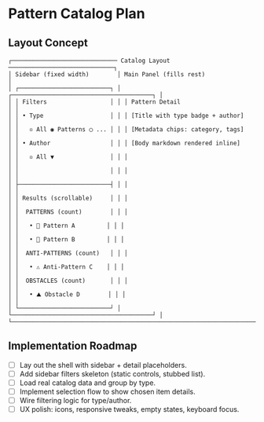 # Pattern Catalog Plan

## Layout Concept

```
┌────────────────────────────── Catalog Layout ──────────────────────────────┐
│ Sidebar (fixed width)        │ Main Panel (fills rest)                     │
│ ┌──────────────────────────┐ │ ┌────────────────────────────────────────┐ │
│ │ Filters                  │ │ │ Pattern Detail                        │ │
│ │ • Type                   │ │ │ [Title with type badge + author]      │ │
│ │   ▫ All ◉ Patterns ◯ ... │ │ │ [Metadata chips: category, tags]      │ │
│ │ • Author                 │ │ │ [Body markdown rendered inline]       │ │
│ │   ▫ All ▼                │ │ │                                        │ │
│ │                          │ │ │                                        │ │
│ ├──────────────────────────┤ │ │                                        │ │
│ │ Results (scrollable)     │ │ │                                        │ │
│ │  PATTERNS (count)        │ │ │                                        │ │
│ │   • 🔹 Pattern A         │ │ │                                        │ │
│ │   • 🔹 Pattern B         │ │ │                                        │ │
│ │  ANTI-PATTERNS (count)   │ │ │                                        │ │
│ │   • ⚠️ Anti-Pattern C    │ │ │                                        │ │
│ │  OBSTACLES (count)       │ │ │                                        │ │
│ │   • ⛰️ Obstacle D        │ │ │                                        │ │
│ └──────────────────────────┘ │ └────────────────────────────────────────┘ │
└────────────────────────────────────────────────────────────────────────────┘
```

## Implementation Roadmap

- [ ] Lay out the shell with sidebar + detail placeholders.
- [ ] Add sidebar filters skeleton (static controls, stubbed list).
- [ ] Load real catalog data and group by type.
- [ ] Implement selection flow to show chosen item details.
- [ ] Wire filtering logic for type/author.
- [ ] UX polish: icons, responsive tweaks, empty states, keyboard focus.
